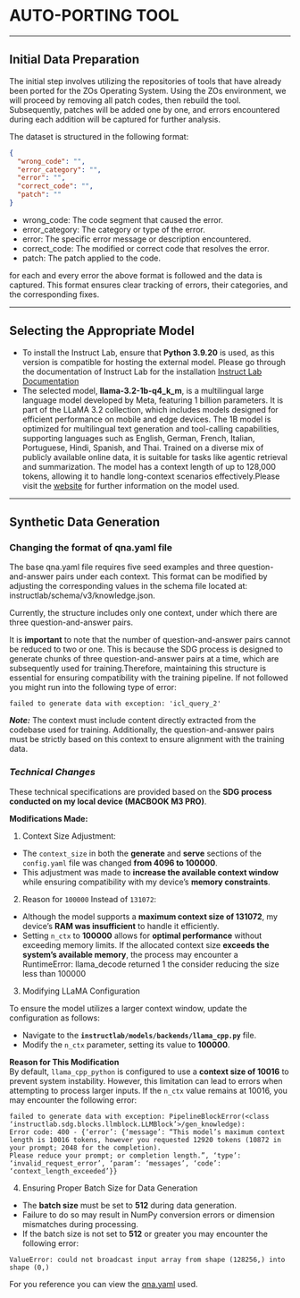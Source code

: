 # **AUTO-PORTING TOOL**
***
## **Initial Data Preparation**
The initial step involves utilizing the repositories of tools that have already been ported for the ZOs Operating System. Using the ZOs environment, we will proceed by removing all patch codes, then rebuild the tool. Subsequently, patches will be added one by one, and errors encountered during each addition will be captured for further analysis.

The dataset is structured in the following format:
```json
{
  "wrong_code": "",
  "error_category": "",
  "error": "",
  "correct_code": "",
  "patch": ""
}
```

* wrong_code: The code segment that caused the error.
* error_category: The category or type of the error.
* error: The specific error message or description encountered.
* correct_code: The modified or correct code that resolves the error.
* patch: The patch applied to the code.
  
for each and every error the above format is followed and the data is captured.
This format ensures clear tracking of errors, their categories, and the corresponding fixes.
***
## **Selecting the Appropriate Model**
* To install the Instruct Lab, ensure that **Python 3.9.20** is used, as this version is compatible for hosting the external model.
  Please go through the documentation of Instruct Lab for the installation [Instruct Lab Documentation](https://docs.instructlab.ai/)
* The selected model, **llama-3.2-1b-q4_k_m**, is a multilingual large language model developed by Meta, featuring 1 billion parameters. It is part of the LLaMA 3.2 collection, which includes models designed for efficient performance on mobile and edge devices. The 1B model is optimized for multilingual text generation and tool-calling capabilities, supporting languages such as English, German, French, Italian, Portuguese, Hindi, Spanish, and Thai. Trained on a diverse mix of publicly available online data, it is suitable for tasks like agentic retrieval and summarization. The model has a context length of up to 128,000 tokens, allowing it to handle long-context scenarios effectively.Please visit the [website](https://huggingface.co/medmekk/Llama-3.2-1B-Q4_K_M-GGUF) for further information on the model used.
***
## **Synthetic Data Generation**
### **Changing the format of qna.yaml file**
The base qna.yaml file requires five seed examples and three question-and-answer pairs under each context.
This format can be modified by adjusting the corresponding values in the schema file located at:
instructlab/schema/v3/knowledge.json.

Currently, the structure includes only one context, under which there are three question-and-answer pairs.

It is **important** to note that the number of question-and-answer pairs cannot be reduced to two or one. This is because the SDG process is designed to generate chunks of three question-and-answer pairs at a time, which are subsequently used for training.Therefore, maintaining this structure is essential for ensuring compatibility with the training pipeline. If not followed you might run into the following type of error:
```
failed to generate data with exception: 'icl_query_2'
```

***Note:*** The context must include content directly extracted from the codebase used for training. Additionally, the question-and-answer pairs must be strictly based on this context to ensure alignment with the training data.

### ***Technical Changes***
These technical specifications are provided based on the **SDG process conducted on my local device (MACBOOK M3 PRO)**.

**Modifications Made:**	
1. Context Size Adjustment:
- The `context_size` in both the **generate** and **serve** sections of the `config.yaml` file was changed **from 4096 to 100000**.
- This adjustment was made to **increase the available context window** while ensuring compatibility with my device’s **memory constraints**.

2. Reason for `100000` Instead of `131072`:
- Although the model supports a **maximum context size of 131072**, my device’s **RAM was insufficient** to handle it efficiently.
- Setting `n_ctx` to **100000** allows for **optimal performance** without exceeding memory limits. If the allocated context size **exceeds the system’s available memory**, the process may encounter a RuntimeError: llama_decode returned 1 the consider reducing the size less than 100000

3. Modifying LLaMA Configuration  

  To ensure the model utilizes a larger context window, update the configuration as follows:  

- Navigate to the **`instructlab/models/backends/llama_cpp.py`** file.  
- Modify the `n_ctx` parameter, setting its value to **100000**.  

 **Reason for This Modification**  
By default, `llama_cpp_python` is configured to use a **context size of 10016** to prevent system instability. However, this limitation can lead to errors when attempting to process larger inputs. If the `n_ctx` value remains at 10016, you may encounter the following error:  
```
failed to generate data with exception: PipelineBlockError(<class ‘instructlab.sdg.blocks.llmblock.LLMBlock’>/gen_knowledge):
Error code: 400 - {‘error’: {‘message’: “This model’s maximum context length is 10016 tokens, however you requested 12920 tokens (10872 in your prompt; 2048 for the completion).
Please reduce your prompt; or completion length.”, ‘type’: ‘invalid_request_error’, ‘param’: ‘messages’, ‘code’: ‘context_length_exceeded’}}
```
4. Ensuring Proper Batch Size for Data Generation
- The **batch size** must be set to **512** during data generation.
- Failure to do so may result in NumPy conversion errors or dimension mismatches during processing.
- If the batch size is not set to **512** or greater you may encounter the following error:
```
ValueError: could not broadcast input array from shape (128256,) into shape (0,)
```
For you reference you can view the [qna.yaml](https://github.com/zopencommunity/autoporting/blob/main/qna.yaml) used.
